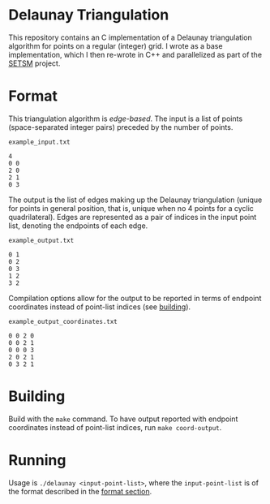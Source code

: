 # Delaunay Triangulation

This repository contains an C implementation of a Delaunay triangulation
algorithm for points on a regular (integer) grid. I wrote as a base
implementation, which I then re-wrote in C++ and parallelized as part of
the [SETSM](https://github.com/setsmdeveloper/SETSM) project.

# Format

This triangulation algorithm is *edge-based*. The input is a list of
points (space-separated integer pairs) preceded by the number of points.

```
example_input.txt

4
0 0
2 0
2 1
0 3
```

The output is the list of edges making up the Delaunay triangulation
(unique for points in general position, that is, unique when no 4 points
for a cyclic quadrilateral). Edges are represented as a pair of indices
in the input point list, denoting the endpoints of each edge.

```
example_output.txt

0 1
0 2
0 3
1 2
3 2
```

Compilation options allow for the output to be reported in terms of
endpoint coordinates instead of point-list indices (see
[building](#building)).

```
example_output_coordinates.txt

0 0 2 0
0 0 2 1
0 0 0 3
2 0 2 1
0 3 2 1
```

# Building

Build with the `make` command. To have output reported with endpoint
coordinates instead of point-list indices, run `make coord-output`.

# Running

Usage is `./delaunay <input-point-list>`, where the `input-point-list`
is of the format described in the [format section](#format).
